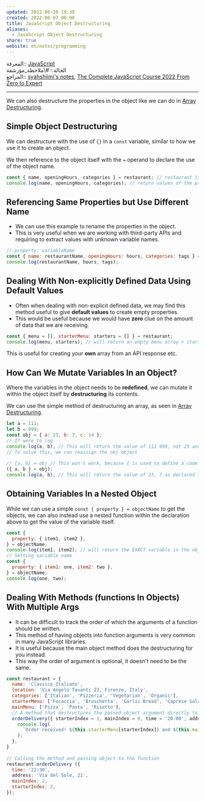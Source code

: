 ```yaml
---  
updated: 2022-06-20 19:38  
created: 2022-06-07 00:00  
title: JavaScript Object Destructuring  
aliases:  
  - JavaScript Object Destructuring  
share: true  
website: en/notes/programming  
---  
```

  
المعرفة:: [JavaScript](JavaScript)  
الحالة:: #\ملاحظة_مؤرشفة  
المراجع:: [syahshiimi's notes](https://github.com/syahshiimi/second-brain/blob/8213b2fda5781c059b264837ca594d1b835e4a2d/05%20Learning/00%20JavaScript/202107201943%20Object%20Destructuring.md), [The Complete JavaScript Course 2022 From Zero to Expert](The%20Complete%20JavaScript%20Course%202022%20From%20Zero%20to%20Expert)  
  
---  
  
We can also destructure the properties in the object like we can do in [Array Destructuring](JavaScript%20Array%20Destructuring).  
  
## Simple Object Destructuring  
  
We can destructure with the use of `{}` in a `const` variable, similar to how we use it to create an object.  
  
We then reference to the object itself with the `=` operand to declare the use of the object name.  
  
```js  
const { name, openingHours, categories } = restaurant; // restaurant is an object  
console.log(name, openingHours, categories); // return values of the properties name, openingHours and categories  
```  
  
## Referencing Same Properties but Use Different Name  
  
- We can use this example to rename the properties in the object.  
- This is very useful when we are working with third-party APIs and requiring to extract values with unknown variable names.  
  
```js  
// property: variableName  
const { name: restaurantName, openingHours: hours, categories: tags } = restaurant;  
console.log(restaurantName, hours, tags);  
```  
  
## Dealing With Non-explicitly Defined Data Using Default Values  
  
- Often when dealing with non-explicit defined data, we may find this method useful to give **default values** to create empty properties.  
- This would be useful because we would have **zero** clue on the amount of data that we are receiving.  
  
```js  
const { menu = [], starterMenu: starters = [] } = restaurant;  
console.log(menu, starters); // will return an empty menu array + starterMenu array redefined as starters  
```  
  
This is useful for creating your **own** array from an API response etc.  
  
## How Can We Mutate Variables In an Object?  
  
Where the variables in the object needs to be **redefined**, we can mutate it within the object itself by **destructuring** its contents.  
  
We can use the simple method of destructuring an array, as seen in [Array Destructuring](JavaScript%20Array%20Destructuring).  
  
```js  
let a = 111;  
let b = 999;  
const obj = { a: 23, b: 7, c: 14 };  
// If were to log  
console.log(a, b); // This will return the value of 111 999, not 23 and 7  
// To solve this, we can reassign the obj object  
  
// {a, b} = obj // This won't work, because { is used to define a code block so we need to wrap the line in parenthesis ()  
({ a, b } = obj);  
console.log(a, b); // This will return the value of 23, 7 as declared in the obj object earler.  
```  
  
## Obtaining Variables In a Nested Object  
  
While we can use a simple `const { property } = objectName` to get the objects, we can also instead use a nested function within the declaration above to get the value of the variable itself.  
  
```js  
const {  
  property: { item1, item2 },  
} = objectName;  
console.log(item1, item2); // will return the EXACT variable in the objectName obj.  
// Setting variable name  
const {  
  property: { item1: one, item2: two },  
} = objectName;  
console.log(one, two);  
```  
  
## Dealing With Methods (functions In Objects) With Multiple Args  
  
- It can be difficult to track the order of which the arguments of a function should be written.  
- This method of having objects into function arguments is very common in many JavaScript libraries.  
- It is useful because the main object method does the destructuring for you instead.  
- This way the order of argument is optional, it doesn't need to be the same.  
  
```js  
const restaurant = {  
  name: 'Classico Italiano',  
  location: 'Via Angelo Tavanti 23, Firenze, Italy',  
  categories: ['Italian', 'Pizzeria', 'Vegetarian', 'Organic'],  
  starterMenu: ['Focaccia', 'Bruschetta', 'Garlic Bread', 'Caprese Salad'],  
  mainMenu: ['Pizza', 'Pasta', 'Risotto'],  
  // A method that destructures the passed object argument directly to variables with same names as object keys, and still it can has default values.  
  orderDelivery({ starterIndex = 1, mainIndex = 0, time = '20:00', address }) {  
    console.log(  
      `Order received! ${this.starterMenu[starterIndex]} and ${this.mainMenu[mainIndex]} will be delivered to ${address} at ${time}`  
    );  
  },  
}  
  
// Calling the method and passing object to the function  
restaurant.orderDelivery ({  
  time: '22:30',  
  address; 'Via del Sole, 21',  
  mainIndex: 2,  
  starterIndex: 2,  
});  
```  
